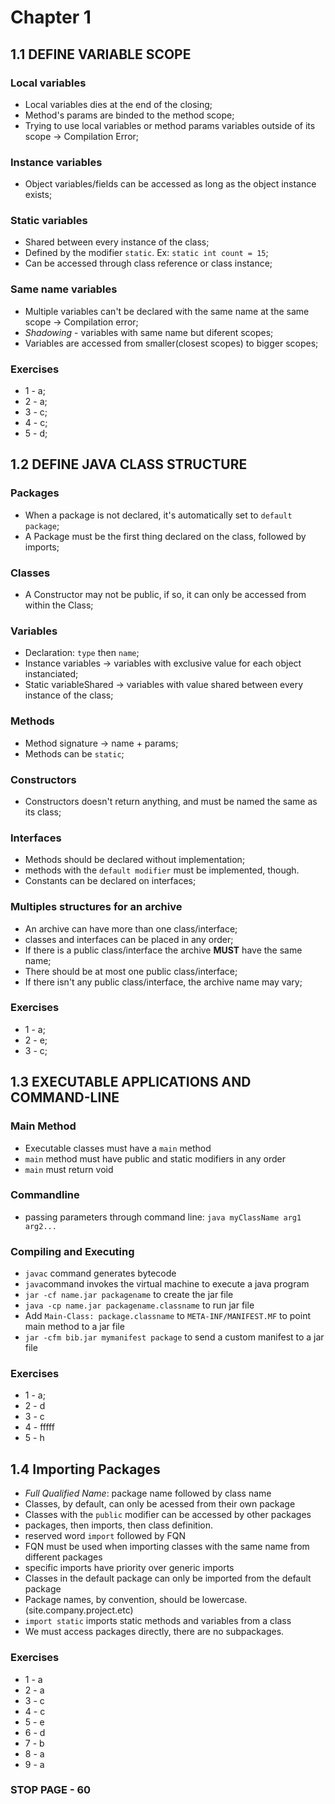 # Chapter 1

## 1.1 	DEFINE VARIABLE SCOPE

### Local variables

* Local variables dies at the end of the closing;
* Method's params are binded to the method scope;
* Trying to use local variables or method params variables outside of its scope -> Compilation Error;

### Instance variables

* Object variables/fields can be accessed as long as the object instance exists;

### Static variables

* Shared between every instance of the class;
* Defined by the modifier `static`. Ex: `static int count = 15`;
* Can be accessed through class reference or class instance;


### Same name variables

* Multiple variables can't be declared with the same name at the same scope -> Compilation error;
* *Shadowing* - variables with same name but diferent scopes;
* Variables are accessed from smaller(closest scopes) to bigger scopes;

### Exercises

* 1 - a;
* 2 - a;
* 3 - c;
* 4 - c;
* 5 - d;

## 1.2 DEFINE JAVA CLASS STRUCTURE

### Packages

* When a package is not declared, it's automatically set to `default package`;
* A Package must be the first thing declared on the class, followed by imports;

### Classes

* A Constructor may not be public, if so, it can only be accessed from within the Class;

### Variables

* Declaration: `type` then `name`;
* Instance variables -> variables with exclusive value for each object instanciated;
* Static variableShared -> variables with value shared between every instance of the class;

### Methods

* Method signature -> name + params;
* Methods can be `static`;

### Constructors

* Constructors doesn't return anything, and must be named the same as its class;

### Interfaces

* Methods should be declared without implementation;
* methods with the `default modifier` must be implemented, though. 
* Constants can be declared on interfaces;

### Multiples structures for an archive

* An archive can have more than one class/interface;
* classes and interfaces can be placed in any order;
* If there is a public class/interface the archive **MUST** have the same name;
* There should be at most one public class/interface;
* If there isn't any public class/interface, the archive name may vary;

### Exercises

* 1 - a;
* 2 - e;
* 3 - c;

## 1.3 EXECUTABLE APPLICATIONS AND COMMAND-LINE

### Main Method

* Executable classes must have a `main` method 
* `main` method must have public and static modifiers in any order
* `main` must return void 

### Commandline

* passing parameters through command line: `java myClassName arg1 arg2...`

### Compiling and Executing 

* `javac` command generates bytecode
* `java`command invokes the virtual machine to execute a java program
* `jar -cf name.jar packagename` to create the jar file
* `java -cp name.jar packagename.classname` to run jar file
* Add `Main-Class: package.classname`  to `META-INF/MANIFEST.MF` to point main method to a jar file
* `jar -cfm bib.jar mymanifest package` to send a custom manifest to a jar file

### Exercises 
* 1 - a;
* 2 - d 
* 3 - c
* 4 - fffff
* 5 - h

## 1.4 Importing Packages 

* *Full Qualified Name*: package name followed by class name 
* Classes, by default, can only be acessed from their own package
* Classes with the `public` modifier can be accessed by other packages
* packages, then imports, then class definition. 
* reserved word `import` followed by FQN
* FQN must be used when importing classes with the same name from different packages 
* specific imports have priority over generic imports
* Classes in the default package can only be imported from the default package
* Package names, by convention, should be lowercase. (site.company.project.etc)
* `import static` imports static methods and variables from a class
* We must access packages directly, there are no subpackages. 

### Exercises 
* 1 - a
* 2 - a
* 3 - c
* 4 - c
* 5 - e
* 6 - d
* 7 - b
* 8 - a 
* 9 - a










### STOP PAGE - 60